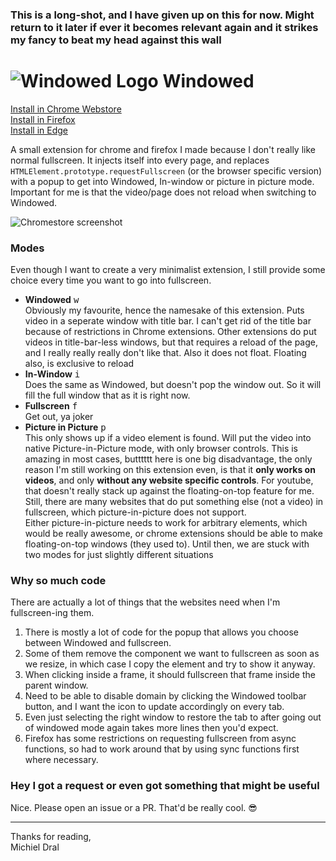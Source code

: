 ### This is a long-shot, and I have given up on this for now. Might return to it later if ever it becomes relevant again and it strikes my fancy to beat my head against this wall


# ![Windowed Logo](extension/Icons/Icon_32.png) Windowed

[Install in Chrome Webstore](https://chrome.google.com/webstore/detail/windowed-floating-youtube/gibipneadnbflmkebnmcbgjdkngkbklb)  
[Install in Firefox](https://addons.mozilla.org/firefox/addon/windowed/)  
[Install in Edge](https://microsoftedge.microsoft.com/addons/detail/windowed-floating-youtu/kfaokmgjemianbbeadblgppcedfihdnb)

A small extension for chrome and firefox I made because I don't really like normal fullscreen. It injects itself into every page, and replaces `HTMLElement.prototype.requestFullscreen` (or the browser specific version) with a popup to get into Windowed, In-window or picture in picture mode. Important for me is that the video/page does not reload when switching to Windowed.

![Chromestore screenshot](Chromewebstore%20screenshot%20%231.png)

### Modes

Even though I want to create a very minimalist extension, I still provide some choice every time you want to go into fullscreen.

- **Windowed** <kbd>w</kbd>  
  Obviously my favourite, hence the namesake of this extension. Puts video in a seperate window with title bar. I can't get rid of the title bar because of restrictions in Chrome extensions. Other extensions do put videos in title-bar-less windows, but that requires a reload of the page, and I really really really don't like that. Also it does not float. Floating also, is exclusive to reload
- **In-Window** <kbd>i</kbd>  
  Does the same as Windowed, but doesn't pop the window out. So it will fill the full window that as it is right now.
- **Fullscreen** <kbd>f</kbd>  
  Get out, ya joker
- **Picture in Picture** <kbd>p</kbd>  
  This only shows up if a video element is found. Will put the video into native Picture-in-Picture mode, with only browser controls. This is amazing in most cases, butttttt here is one big disadvantage, the only reason I'm still working on this extension even, is that it **only works on videos**, and only **without any website specific controls**. For youtube, that doesn't really stack up against the floating-on-top feature for me. Still, there are many websites that do put something else (not a video) in fullscreen, which picture-in-picture does not support.  
  Either picture-in-picture needs to work for arbitrary elements, which would be really awesome, or chrome extensions should be able to make floating-on-top windows (they used to). Until then, we are stuck with two modes for just slightly different situations

### Why so much code

There are actually a lot of things that the websites need when I'm fullscreen-ing them.

1. There is mostly a lot of code for the popup that allows you choose between Windowed and fullscreen.
2. Some of them remove the component we want to fullscreen as soon as we resize, in which case I copy the element and try to show it anyway.
3. When clicking inside a frame, it should fullscreen that frame inside the parent window.
4. Need to be able to disable domain by clicking the Windowed toolbar button, and I want the icon to update accordingly on every tab.
5. Even just selecting the right window to restore the tab to after going out of windowed mode again takes more lines then you'd expect.
6. Firefox has some restrictions on requesting fullscreen from async functions, so had to work around that by using sync functions first where necessary.

### Hey I got a request or even got something that might be useful

Nice. Please open an issue or a PR. That'd be really cool. 😎

---

Thanks for reading,  
Michiel Dral
